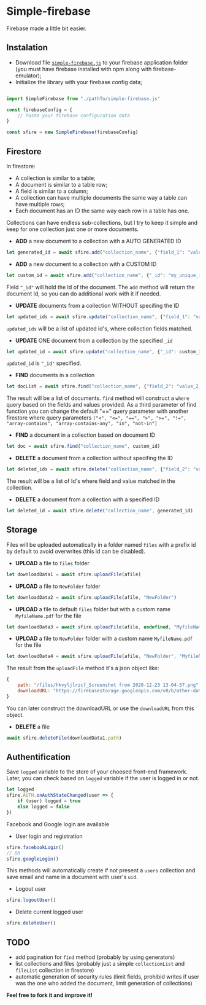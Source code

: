 # Simple-firebase
Firebase made a little bit easier. 


## Instalation

- Download file [`simple-firebase.js`](https://raw.githubusercontent.com/ClimenteA/simple-firebase/main/simple-firebase.js) to your firebase application folder (you must have firebase installed with npm along with firebase-emulator);
- Initialize the library with your firebase config data;

```js

import SimpleFirebase from "./pathTo/simple-firebase.js"

const firebaseConfig = {
    // Paste your firebase configuration data
}

const sfire = new SimpleFirebase(firebaseConfig)

```


## Firestore 

In firestore: 
- A collection is similar to a table;
- A document is similar to a table row;
- A field is similar to a column;
- A collection can have multiple documents the same way a table can have multiple rows;
- Each document has an ID the same way each row in a table has one.

Collections can have endless sub-collections, but I try to keep it simple and keep for one collection just one or more documents.


- **ADD** a new document to a collection with a AUTO GENERATED ID
```js
let generated_id = await sfire.add("collection_name", {"field_1": "value_1", "field_2": "value_2"})
```

- **ADD** a new document to a collection with a CUSTOM ID
```js
let custom_id = await sfire.add("collection_name", {"_id": "my_unique_id", "field_1": "value_1", "field_2": "value_2"})
```
Field `"_id"` will hold the Id of the document.
The `add` method will return the document Id, so you can do additional work with it if needed. 


- **UPDATE** documents from a collection WITHOUT specifing the ID
```js
let updated_ids = await sfire.update("collection_name", {"field_1": "value_1"}, {"field_1": "value_1_updated"})
```
`updated_ids` will be a list of updated id's, where collection fields matched.


- **UPDATE** ONE document from a collection by the specified `_id`
```js
let updated_id = await sfire.update("collection_name", {"_id": custom_id, "field_2": "value_2_updated"})
```
`updated_id` is `"_id"` specified.


- **FIND** documents in a collection     
```js   
let docList = await sfire.find("collection_name", {"field_2": "value_2_updated"})
```
The result will be a list of documents.
`find` method will construct a `where` query based on the fields and values provided.
As a third parameter of find function you can change the default "==" query parameter with another 
firestore where query parameters 
`["<", "<=", "==", ">", ">=", "!=", "array-contains", "array-contains-any", "in", "not-in"]`


- **FIND** a document in a collection based on document ID
```js
let doc = await sfire.find("collection_name", custom_id)
```

- **DELETE** a document from a collection without specifing the ID
```js
let deleted_ids = await sfire.delete("collection_name", {"field_2": "value_2_updated"})
```
The result will be a list of Id's where field and value matched in the collection.

- **DELETE** a document from a collection with a specified ID
```js
let deleted_id = await sfire.delete("collection_name", generated_id)
```


## Storage 

Files will be uploaded automatically in a folder named `files` with a prefix id by default to avoid overwrites (this id can be disabled).


- **UPLOAD** a file to `files` folder 
```js
let downloadData1 = await sfire.uploadFile(afile)
```

- **UPLOAD** a file to `NewFolder` folder 
```js
let downloadData2 = await sfire.uploadFile(afile, "NewFolder")
```

- **UPLOAD** a file to default `files` folder but with a custom name `MyfileName.pdf` for the file 
```js
let downloadData3 = await sfire.uploadFile(afile, undefined, "MyfileName.pdf")
```

- **UPLOAD** a file to `NewFolder` folder with a custom name `MyfileName.pdf` for the file 
```js
let downloadData4 = await sfire.uploadFile(afile, "NewFolder", "MyfileName.pdf", false)
```

The result from the `uploadFile` method it's a json object like:
```js
{
    path: "/files/hkvyljlrzcf_Screenshot from 2020-12-23 13-04-57.png", 
    downloadURL: "https://firebasestorage.googleapis.com/v0/b/other-data/token=etc"
}
```

You can later construct the downloadURL or use the `downloadURL` from this object.


- **DELETE** a file 
```js
await sfire.deleteFile(downloadData1.path)
```

## Authentification 

Save `logged` variable to the store of your choosed front-end framework.
Later, you can check based on `logged` variable if the user is logged in or not.

```js
let logged
sfire.AUTH.onAuthStateChanged(user => {
    if (user) logged = true
    else logged = false 
})
```

Facebook and Google login are available 

- User login and registration
```js
sfire.facebookLogin() 
// OR
sfire.googleLogin()
```

This methods will automatically create if not present a `users` collection and save email and name in a document with user's `uid`.


- Logout user
```js
sfire.logoutUser()
```

- Delete current logged user
```js
sfire.deleteUser()
```


## TODO

- add pagination for `find` method (probably by using generators)
- list collections and files (probably just a simple `collectionList` and `fileList` collection in firestore)
- automatic generation of security rules (limit fields, prohibid writes if user was the one who added the document, limit generation of collections)

**Feel free to fork it and improve it!**

